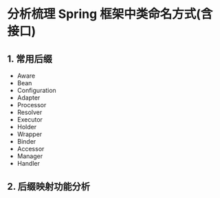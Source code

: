 # 分析梳理 Spring 框架中类命名方式(含接口)

## 1. 常用后缀

- Aware
- Bean
- Configuration
- Adapter
- Processor
- Resolver
- Executor
- Holder
- Wrapper
- Binder
- Accessor
- Manager
- Handler

## 2. 后缀映射功能分析

